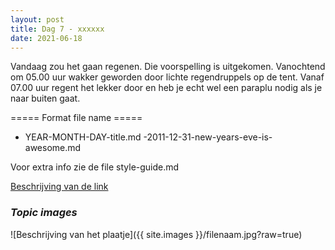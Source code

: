 ```yaml
---
layout: post
title: Dag 7 - xxxxxx
date: 2021-06-18
---
```

Vandaag zou het gaan regenen. Die voorspelling is uitgekomen. Vanochtend om 05.00 uur wakker geworden door lichte regendruppels op de tent. Vanaf 07.00 uur regent het lekker door en heb je echt wel een paraplu nodig als je naar buiten gaat.

===== Format file name =====
- YEAR-MONTH-DAY-title.md
-2011-12-31-new-years-eve-is-awesome.md

Voor extra info zie de file style-guide.md  

[Beschrijving van de link](http://example.com)  


### *Topic images*  

![Beschrijving van het plaatje]({{ site.images }}/filenaam.jpg?raw=true)
